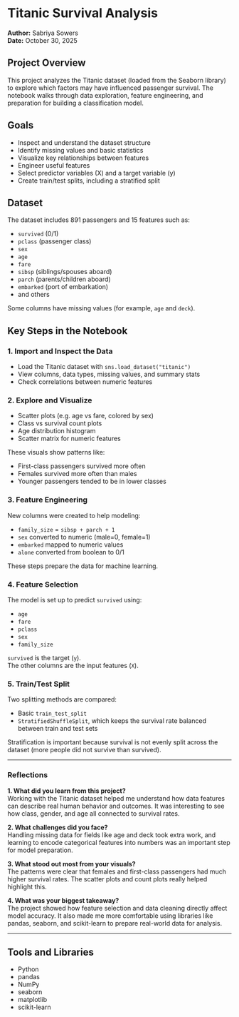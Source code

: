 # Titanic Survival Analysis

**Author:** Sabriya Sowers  
**Date:** October 30, 2025  

## Project Overview
This project analyzes the Titanic dataset (loaded from the Seaborn library) to explore which factors may have influenced passenger survival. The notebook walks through data exploration, feature engineering, and preparation for building a classification model.

## Goals
- Inspect and understand the dataset structure
- Identify missing values and basic statistics
- Visualize key relationships between features
- Engineer useful features
- Select predictor variables (X) and a target variable (y)
- Create train/test splits, including a stratified split

## Dataset
The dataset includes 891 passengers and 15 features such as:
- `survived` (0/1)
- `pclass` (passenger class)
- `sex`
- `age`
- `fare`
- `sibsp` (siblings/spouses aboard)
- `parch` (parents/children aboard)
- `embarked` (port of embarkation)
- and others

Some columns have missing values (for example, `age` and `deck`).

## Key Steps in the Notebook

### 1. Import and Inspect the Data
- Load the Titanic dataset with `sns.load_dataset("titanic")`
- View columns, data types, missing values, and summary stats
- Check correlations between numeric features

### 2. Explore and Visualize
- Scatter plots (e.g. age vs fare, colored by sex)
- Class vs survival count plots
- Age distribution histogram
- Scatter matrix for numeric features

These visuals show patterns like:
- First-class passengers survived more often
- Females survived more often than males
- Younger passengers tended to be in lower classes

### 3. Feature Engineering
New columns were created to help modeling:
- `family_size` = `sibsp + parch + 1`
- `sex` converted to numeric (male=0, female=1)
- `embarked` mapped to numeric values
- `alone` converted from boolean to 0/1

These steps prepare the data for machine learning.

### 4. Feature Selection
The model is set up to predict `survived` using:
- `age`
- `fare`
- `pclass`
- `sex`
- `family_size`

`survived` is the target (`y`).  
The other columns are the input features (`X`).

### 5. Train/Test Split
Two splitting methods are compared:
- Basic `train_test_split`
- `StratifiedShuffleSplit`, which keeps the survival rate balanced between train and test sets

Stratification is important because survival is not evenly split across the dataset (more people did not survive than survived).

---

### Reflections

**1. What did you learn from this project?**  
Working with the Titanic dataset helped me understand how data features can describe real human behavior and outcomes. It was interesting to see how class, gender, and age all connected to survival rates.  

**2. What challenges did you face?**  
Handling missing data for fields like age and deck took extra work, and learning to encode categorical features into numbers was an important step for model preparation.  

**3. What stood out most from your visuals?**  
The patterns were clear that females and first-class passengers had much higher survival rates. The scatter plots and count plots really helped highlight this.

**4. What was your biggest takeaway?**  
The project showed how feature selection and data cleaning directly affect model accuracy. It also made me more comfortable using libraries like pandas, seaborn, and scikit-learn to prepare real-world data for analysis.

---

## Tools and Libraries
- Python
- pandas
- NumPy
- seaborn
- matplotlib
- scikit-learn